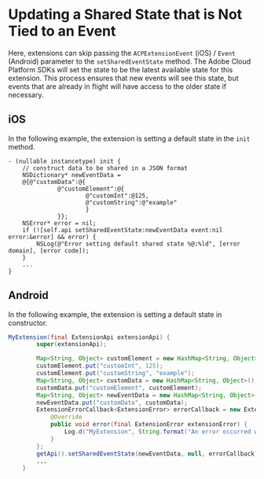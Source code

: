 # Updating a Shared State that is Not Tied to an Event

Here, extensions can skip passing the `ACPExtensionEvent` \(iOS\) / `Event` \(Android\) parameter to the `setSharedEventState` method. The Adobe Cloud Platform SDKs will set the state to be the latest available state for this extension. This process ensures that new events will see this state, but events that are already in flight will have access to the older state if necessary.

## iOS

In the following example, the extension is setting a default state in the `init` method.

```text
- (nullable instancetype) init {
    // construct data to be shared in a JSON format
    NSDictionary* newEventData =
    @{@"customData":@{
              @"customElement":@{
                      @"customInt":@125,
                      @"customString":@"example"
                      }
              }};
    NSError* error = nil;
    if (![self.api setSharedEventState:newEventData event:nil error:&error] && error) {
        NSLog(@"Error setting default shared state %@:%ld", [error domain], [error code]);
    }
    ...
}
```

## Android

In the following example, the extension is setting a default state in constructor.

```java
MyExtension(final ExtensionApi extensionApi) {
        super(extensionApi);

        Map<String, Object> customElement = new HashMap<String, Object>();
        customElement.put("customInt", 125);
        customElement.put("customString", "example");
        Map<String, Object> customData = new HashMap<String, Object>();
        customData.put("customElement", customElement);
        Map<String, Object> newEventData = new HashMap<String, Object>();
        newEventData.put("customData", customData);
        ExtensionErrorCallback<ExtensionError> errorCallback = new ExtensionErrorCallback<ExtensionError>() {
            @Override
            public void error(final ExtensionError extensionError) {
                Log.d("MyExtension", String.format("An error occurred while setting the shared state %d %s", extensionError.getErrorCode(), extensionError.getErrorName()));
            }
        };
        getApi().setSharedEventState(newEventData, null, errorCallback);
        ...
    }
```

